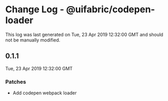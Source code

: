 # Change Log - @uifabric/codepen-loader

This log was last generated on Tue, 23 Apr 2019 12:32:00 GMT and should not be manually modified.

## 0.1.1
Tue, 23 Apr 2019 12:32:00 GMT

### Patches

- Add codepen webpack loader

